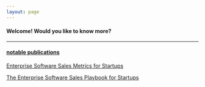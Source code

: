 ```yaml
---
layout: page
---
```


#### Welcome! Would you like to know more?

---

#### <a name="medium"></a>[notable publications](https://medium.com/@mark.hary)
[Enterprise Software Sales Metrics for Startups](https://medium.com/@mark.hary/enterprise-software-sales-metrics-for-startups-710724a242ca)

[The Enterprise Software Sales Playbook for Startups](https://medium.com/@mark.hary/the-enterprise-software-sales-playbook-for-startups-584c1771ad5d)
